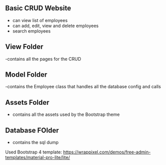 ## Basic CRUD Website

- can view list of employees  
- can add, edit, view and delete employees
- search employees

## View Folder
-contains all the pages for the CRUD

## Model Folder
-contains the Employee class that handles all the database config and calls

## Assets Folder
- contains all the assets used by the Bootstrap theme

## Database FOlder
- contains the sql dump

Used Bootstrap 4 template: https://wrappixel.com/demos/free-admin-templates/material-pro-lite/lite/
